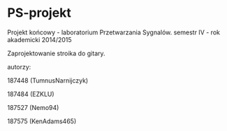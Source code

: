 ﻿# PS-projekt
Projekt końcowy - laboratorium Przetwarzania Sygnalów.
semestr IV - rok akademicki 2014/2015

Zaprojektowanie stroika do gitary.

autorzy:

187448 (TumnusNarnijczyk)

187484 (EZKLU)

187527 (Nemo94)

187575 (KenAdams465)

